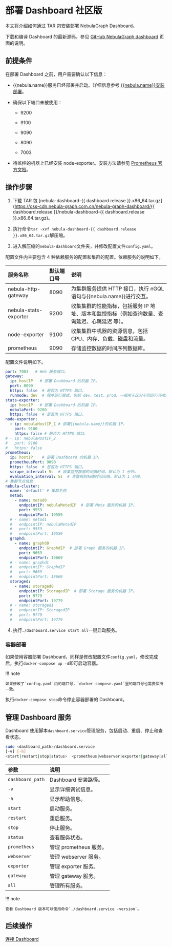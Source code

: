 # 部署 Dashboard 社区版

本文将介绍如何通过 TAR 包安装部署 NebulaGraph Dashboard。

下载和编译 Dashboard 的最新源码，参见 [GitHub NebulaGraph dashboard](https://github.com/vesoft-inc/nebula-dashboard#readme) 页面的说明。

## 前提条件

在部署 Dashboard 之前，用户需要确认以下信息：

- {{nebula.name}}服务已经部署并启动。详细信息参考 [{{nebula.name}}安装部署](../4.deployment-and-installation/1.resource-preparations.md "点击前往 {{nebula.name}} 安装部署")。

- 确保以下端口未被使用：

  - 9200

  - 9100

  - 9090

  - 8090

  - 7003

- 待监控的机器上已经安装 node-exporter。安装方法请参见 [Prometheus 官方文档](https://prometheus.io/docs/guides/node-exporter/)。

## 操作步骤

1. 下载 TAR 包 [nebula-dashboard-{{ dashboard.release }}.x86_64.tar.gz](https://oss-cdn.nebula-graph.com.cn/nebula-graph-dashboard/{{ dashboard.release }}/nebula-dashboard-{{ dashboard.release }}.x86_64.tar.gz)。

2. 执行命令`tar -xvf nebula-dashboard-{{ dashboard.release }}.x86_64.tar.gz`解压缩。

3. 进入解压缩的`nebula-dashboard`文件夹，并修改配置文件`config.yaml`。

  配置文件内主要包含 4 种依赖服务的配置和集群的配置。依赖服务的说明如下。

  |服务名称|默认端口号|说明|
  |:---|:---|:---|
  |nebula-http-gateway | 8090| 为集群服务提供 HTTP 接口，执行 nGQL 语句与{{nebula.name}}进行交互。|
  |nebula-stats-exporter | 9200| 收集集群的性能指标，包括服务 IP 地址、版本和监控指标（例如查询数量、查询延迟、心跳延迟  等）。|
  |node-exporter | 9100| 收集集群中机器的资源信息，包括 CPU、内存、负载、磁盘和流量。|
  |prometheus | 9090| 存储监控数据的时间序列数据库。|

  配置文件说明如下。

  ```yaml
  port: 7003   # Web 服务端口。
  gateway:
    ip: hostIP   # 部署 Dashboard 的机器 IP。
    port: 8090
    https: false  # 是否为 HTTPS 端口。
    runmode: dev  # 程序运行模式，包括 dev、test、prod。一般用于区分不同运行环境。
  stats-exporter:
    ip: hostIP   # 部署 Dashboard 的机器 IP。
    nebulaPort: 9200
    https: false  # 是否为 HTTPS 端口。
  node-exporter:
    - ip: nebulaHostIP_1 # 部署{{nebula.name}}的机器 IP。
      port: 9100
      https: false # 是否为 HTTPS 端口。
  # - ip: nebulaHostIP_2
  #   port: 9100
  #   https: false
  prometheus:
    ip: hostIP    # 部署 Dashboard 的机器 IP。
    prometheusPort: 9090
    https: false  # 是否为 HTTPS 端口。
    scrape_interval: 5s  # 收集监控数据的间隔时间。默认为 1 分钟。
    evaluation_interval: 5s  # 告警规则扫描时间间隔。默认为 1 分钟。
  # 集群节点信息
  nebula-cluster:
    name: 'default' # 集群名称
    metad:
      - name: metad0
        endpointIP: nebulaMetadIP  # 部署 Meta 服务的机器 IP。
        port: 9559
        endpointPort: 19559
    # - name: metad1
    #   endpointIP: nebulaMetadIP
    #   port: 9559
    #   endpointPort: 19559  
    graphd:
      - name: graphd0
        endpointIP: GraphdIP  # 部署 Graph 服务的机器 IP。
        port: 9669
        endpointPort: 19669
    # - name: graphd1
    #   endpointIP: GraphdIP
    #   port: 9669
    #   endpointPort: 19669  
    storaged:
      - name: storaged0
        endpointIP: StoragedIP  # 部署 Storage 服务的机器 IP。
        port: 9779
        endpointPort: 19779
    # - name: storaged1
    #   endpointIP: StoragedIP
    #   port: 9779
    #   endpointPort: 19779  
  ```

4. 执行`./dashboard.service start all`一键启动服务。

### 容器部署

如果使用容器部署 Dashboard，同样是修改配置文件`config.yaml`，修改完成后，执行`docker-compose up -d`即可启动容器。

!!! note

    如果修改了`config.yaml`内的端口号，`docker-compose.yaml`里的端口号也需要保持一致。

执行`docker-compose stop`命令停止容器部署的 Dashboard。

## 管理 Dashboard 服务

Dashboard 使用脚本`dashboard.service`管理服务，包括启动、重启、停止和查看状态。

```bash
sudo <dashboard_path>/dashboard.service
[-v] [-h]
<start|restart|stop|status>  <prometheus|webserver|exporter|gateway|all>
```

| 参数                       | 说明                 |
| :------------------------- | :------------------- |
| `dashboard_path`           | Dashboard 安装路径。  |
| `-v`                       | 显示详细调试信息。   |
| `-h`                       | 显示帮助信息。       |
| `start`                    | 启动服务。           |
| `restart`                  | 重启服务。           |
| `stop`                     | 停止服务。           |
| `status`                   | 查看服务状态。       |
| `prometheus`               | 管理 prometheus 服务。 |
| `webserver`                | 管理 webserver 服务。  |
| `exporter`                 | 管理 exporter 服务。   |
| `gateway`                  | 管理 gateway 服务。    |
| `all`                      | 管理所有服务。       |

!!! note

    查看 Dashboard 版本可以使用命令`./dashboard.service -version`。

## 后续操作

[连接 Dashboard](3.connect-dashboard.md)
